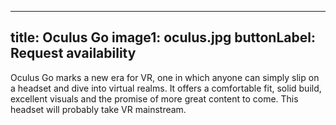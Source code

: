 
---
title: Oculus Go
image1: oculus.jpg
buttonLabel: Request availability
---

Oculus Go marks a new era for VR, one in which anyone can simply slip on a headset and dive into virtual realms. It offers a comfortable fit, solid build, excellent visuals and the promise of more great content to come. This headset will probably take VR mainstream.
